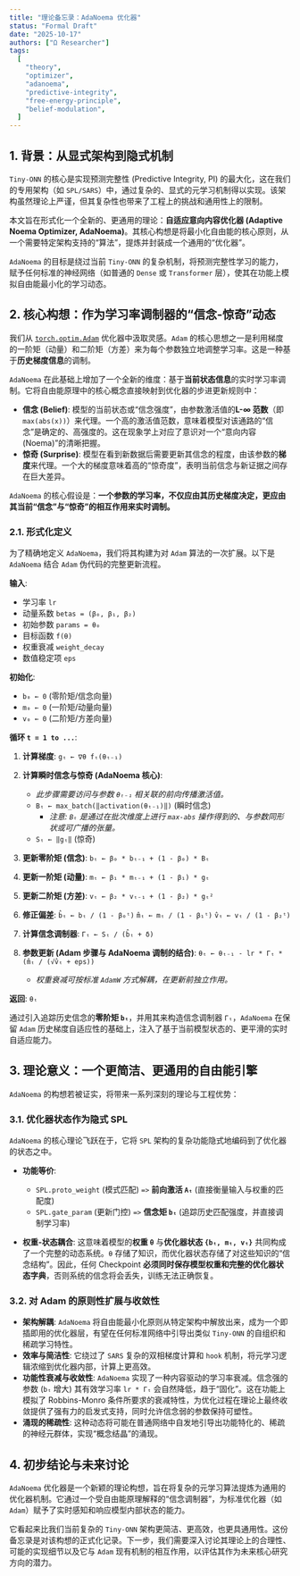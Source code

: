 ```yaml
---
title: "理论备忘录：AdaNoema 优化器"
status: "Formal Draft"
date: "2025-10-17"
authors: ["Ω Researcher"]
tags:
  [
    "theory",
    "optimizer",
    "adanoema",
    "predictive-integrity",
    "free-energy-principle",
    "belief-modulation",
  ]
---
```


## 1. 背景：从显式架构到隐式机制

`Tiny-ONN` 的核心是实现预测完整性 (Predictive Integrity, PI) 的最大化，这在我们的专用架构（如 `SPL/SARS`）中，通过复杂的、显式的元学习机制得以实现。该架构虽然理论上严谨，但其复杂性也带来了工程上的挑战和通用性上的限制。

本文旨在形式化一个全新的、更通用的理论：**自适应意向内容优化器 (Adaptive Noema Optimizer, AdaNoema)**。其核心构想是将最小化自由能的核心原则，从一个需要特定架构支持的“算法”，提炼并封装成一个通用的“优化器”。

`AdaNoema` 的目标是绕过当前 `Tiny-ONN` 的复杂机制，将预测完整性学习的能力，赋予任何标准的神经网络（如普通的 `Dense` 或 `Transformer` 层），使其在功能上模拟自由能最小化的学习动态。

## 2. 核心构想：作为学习率调制器的“信念-惊奇”动态

我们从 [`torch.optim.Adam`](https://docs.pytorch.org/docs/2.7/generated/torch.optim.Adam.html) 优化器中汲取灵感。`Adam` 的核心思想之一是利用梯度的一阶矩（动量）和二阶矩（方差）来为每个参数独立地调整学习率。这是一种基于**历史梯度信息**的调制。

`AdaNoema` 在此基础上增加了一个全新的维度：基于**当前状态信息**的实时学习率调制。它将自由能原理中的核心概念直接映射到优化器的步进更新规则中：

- **信念 (Belief)**: 模型的当前状态或“信念强度”，由参数激活值的**L-∞ 范数**（即 `max(abs(x))`）来代理。一个高的激活值范数，意味着模型对该通路的“信念”是确定的、高强度的。这在现象学上对应了意识对一个“意向内容 (Noema)”的清晰把握。
- **惊奇 (Surprise)**: 模型在看到新数据后需要更新其信念的程度，由该参数的**梯度**来代理。一个大的梯度意味着高的“惊奇度”，表明当前信念与新证据之间存在巨大差异。

`AdaNoema` 的核心假设是：**一个参数的学习率，不仅应由其历史梯度决定，更应由其当前“信念”与“惊奇”的相互作用来实时调制。**

### 2.1. 形式化定义

为了精确地定义 `AdaNoema`，我们将其构建为对 `Adam` 算法的一次扩展。以下是 `AdaNoema` 结合 `Adam` 伪代码的完整更新流程。

**输入**:

- 学习率 `lr`
- 动量系数 `betas = (β₀, β₁, β₂)`
- 初始参数 `params = θ₀`
- 目标函数 `f(θ)`
- 权重衰减 `weight_decay`
- 数值稳定项 `eps`

**初始化**:

- `b₀ ← 0` (零阶矩/信念向量)
- `m₀ ← 0` (一阶矩/动量向量)
- `v₀ ← 0` (二阶矩/方差向量)

**循环 `t = 1 to ...`**:

1. **计算梯度**:
   `gₜ ← ∇θ fₜ(θₜ₋₁)`

2. **计算瞬时信念与惊奇 (AdaNoema 核心)**:

   - _此步骤需要访问与参数 `θₜ₋₁` 相关联的前向传播激活值。_
   - `Bₜ ← max_batch(‖activation(θₜ₋₁)‖)` (瞬时信念)
     - _注意: `Bₜ` 是通过在批次维度上进行 `max-abs` 操作得到的、与参数同形状或可广播的张量。_
   - `Sₜ ← ‖gₜ‖` (惊奇)

3. **更新零阶矩 (信念)**:
   `bₜ ← β₀ * bₜ₋₁ + (1 - β₀) * Bₜ`

4. **更新一阶矩 (动量)**:
   `mₜ ← β₁ * mₜ₋₁ + (1 - β₁) * gₜ`

5. **更新二阶矩 (方差)**:
   `vₜ ← β₂ * vₜ₋₁ + (1 - β₂) * gₜ²`

6. **修正偏差**:
   `b̂ₜ ← bₜ / (1 - β₀ᵗ)`
   `m̂ₜ ← mₜ / (1 - β₁ᵗ)`
   `v̂ₜ ← vₜ / (1 - β₂ᵗ)`

7. **计算信念调制器**:
   `Γₜ ← Sₜ / (b̂ₜ + δ)`

8. **参数更新 (Adam 步骤与 AdaNoema 调制的结合)**:
   `θₜ ← θₜ₋₁ - lr * Γₜ * (m̂ₜ / (√v̂ₜ + eps))`
   - _权重衰减可按标准 `AdamW` 方式解耦，在更新前独立作用。_

**返回**: `θₜ`

通过引入追踪历史信念的**零阶矩 `bₜ`**，并用其来构造信念调制器 `Γₜ`，`AdaNoema` 在保留 `Adam` 历史梯度自适应性的基础上，注入了基于当前模型状态的、更平滑的实时自适应能力。

## 3. 理论意义：一个更简洁、更通用的自由能引擎

`AdaNoema` 的构想若被证实，将带来一系列深刻的理论与工程优势：

### 3.1. 优化器状态作为隐式 SPL

`AdaNoema` 的核心理论飞跃在于，它将 `SPL` 架构的复杂功能隐式地编码到了优化器的状态之中。

- **功能等价**:

  - `SPL.proto_weight` (模式匹配) `=>` **前向激活 `Aₜ`** (直接衡量输入与权重的匹配度)
  - `SPL.gate_param` (更新门控) `=>` **信念矩 `bₜ`** (追踪历史匹配强度，并直接调制学习率)

- **权重-状态耦合**: 这意味着模型的**权重 `θ`** 与**优化器状态 `{bₜ, mₜ, vₜ}`** 共同构成了一个完整的动态系统。`θ` 存储了知识，而优化器状态存储了对这些知识的“信念结构”。因此，任何 Checkpoint **必须同时保存模型权重和完整的优化器状态字典**，否则系统的信念将会丢失，训练无法正确恢复。

### 3.2. 对 Adam 的原则性扩展与收敛性

- **架构解耦**: `AdaNoema` 将自由能最小化原则从特定架构中解放出来，成为一个即插即用的优化器层，有望在任何标准网络中引导出类似 `Tiny-ONN` 的自组织和稀疏学习特性。
- **效率与简洁性**: 它绕过了 `SARS` 复杂的双相梯度计算和 `hook` 机制，将元学习逻辑浓缩到优化器内部，计算上更高效。
- **功能性衰减与收敛性**: `AdaNoema` 实现了一种内容驱动的学习率衰减。信念强的参数 (`bₜ` 增大) 其有效学习率 `lr * Γₜ` 会自然降低，趋于“固化”。这在功能上模拟了 Robbins-Monro 条件所要求的衰减特性，为优化过程在理论上最终收敛提供了强有力的启发式支持，同时允许信念弱的参数保持可塑性。
- **涌现的稀疏性**: 这种动态将可能在普通网络中自发地引导出功能特化的、稀疏的神经元群体，实现“概念结晶”的涌现。

## 4. 初步结论与未来讨论

`AdaNoema` 优化器是一个新颖的理论构想，旨在将复杂的元学习算法提炼为通用的优化器机制。它通过一个受自由能原理解释的“信念调制器”，为标准优化器（如 `Adam`）赋予了实时感知和响应模型内部状态的能力。

它看起来比我们当前复杂的 `Tiny-ONN` 架构更简洁、更高效，也更具通用性。这份备忘录是对该构想的正式化记录。下一步，我们需要深入讨论其理论上的合理性、可能的实现细节以及它与 `Adam` 现有机制的相互作用，以评估其作为未来核心研究方向的潜力。
